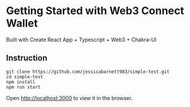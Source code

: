 # Getting Started with Web3 Connect Wallet

Built with Create React App + Typescript + Web3 + Chakra-UI

## Instruction

```
git clone https://github.com/jessicabarnett983/simple-test.git
cd simple-test
npm install
npm run start
```
Open [http://localhost:3000](http://localhost:3000) to view it in the browser.
